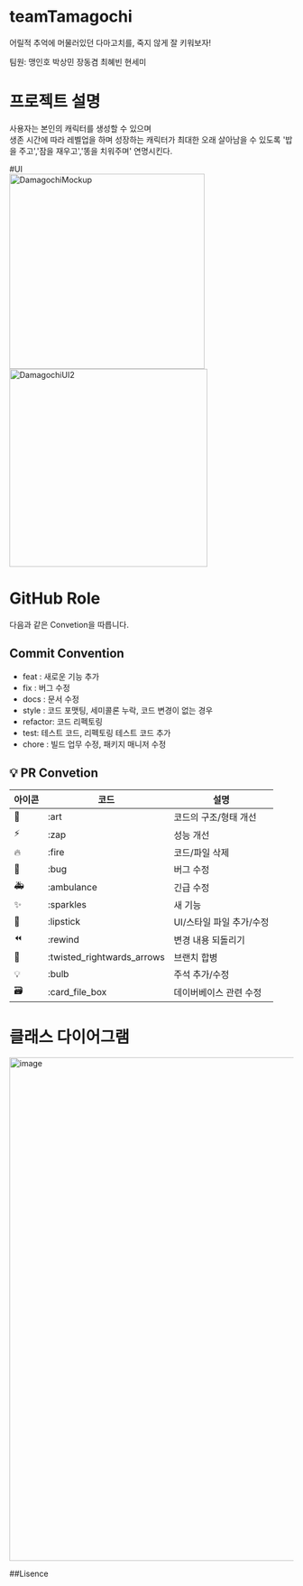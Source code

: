 # teamTamagochi

어릴적 추억에 머물러있던 다마고치를, 죽지 않게 잘 키워보자!

팀원: 맹인호 박상민 장동겸 최혜빈 현세미

# 프로젝트 설명
사용자는 본인의 캐릭터를 생성할 수 있으며<br>
생존 시간에 따라 레벨업을 하며 성장하는 캐릭터가 최대한 오래 살아남을 수 있도록 '밥을 주고','잠을 재우고','똥을 치워주며' 연명시킨다.

#UI
<br>
<img width="346" alt="DamagochiMockup" src="https://github.com/dongkyeomjang/teamTamagochi/assets/86873281/6291ae4d-6624-4f13-9e22-dbe7e5c8b94b">
<img width="351" alt="DamagochiUI2" src="https://github.com/dongkyeomjang/teamTamagochi/assets/86873281/3cd0cf3b-38a3-4e63-b986-80d6b1cf06e2">

# GitHub Role
다음과 같은 Convetion을 따릅니다.

## Commit Convention
-   feat : 새로운 기능 추가
-   fix : 버그 수정
-   docs : 문서 수정
-   style : 코드 포맷팅, 세미콜론 누락, 코드 변경이 없는 경우
-   refactor: 코드 리펙토링
-   test: 테스트 코드, 리펙토링 테스트 코드 추가
-   chore : 빌드 업무 수정, 패키지 매니저 수정

## 💡 PR Convetion

| 아이콘 | 코드                       | 설명                     |
| ------ | -------------------------- | ------------------------ |
| 🎨     | :art                       | 코드의 구조/형태 개선    |
| ⚡️    | :zap                       | 성능 개선                |
| 🔥     | :fire                      | 코드/파일 삭제           |
| 🐛     | :bug                       | 버그 수정                |
| 🚑     | :ambulance                 | 긴급 수정                |
| ✨     | :sparkles                  | 새 기능                  |
| 💄     | :lipstick                  | UI/스타일 파일 추가/수정 |
| ⏪     | :rewind                    | 변경 내용 되돌리기       |
| 🔀     | :twisted_rightwards_arrows | 브랜치 합병              |
| 💡     | :bulb                      | 주석 추가/수정           |
| 🗃      | :card_file_box             | 데이버베이스 관련 수정   |


# 클래스 다이어그램
<img width="893" alt="image" src="https://github.com/dongkyeomjang/teamTamagochi/assets/86873281/9a3d42c3-55b2-4f16-b4ee-cc79b31266a6">




##Lisence
